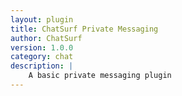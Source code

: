 ```yaml
---
layout: plugin
title: ChatSurf Private Messaging
author: ChatSurf
version: 1.0.0
category: chat
description: |
    A basic private messaging plugin
---
```

